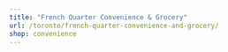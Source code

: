 ```yaml
---
title: "French Quarter Convenience & Grocery"
url: /toronto/french-quarter-convenience-and-grocery/
shop: convenience
---
```

